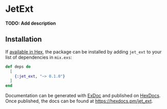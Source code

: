 # JetExt

**TODO: Add description**

## Installation

If [available in Hex](https://hex.pm/docs/publish), the package can be installed
by adding `jet_ext` to your list of dependencies in `mix.exs`:

```elixir
def deps do
  [
    {:jet_ext, "~> 0.1.0"}
  ]
end
```

Documentation can be generated with [ExDoc](https://github.com/elixir-lang/ex_doc)
and published on [HexDocs](https://hexdocs.pm). Once published, the docs can
be found at <https://hexdocs.pm/jet_ext>.

